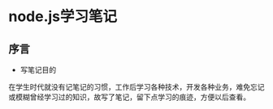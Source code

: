 # node.js学习笔记

## 序言

+ 写笔记目的

在学生时代就没有记笔记的习惯，工作后学习各种技术，开发各种业务，难免忘记或模糊曾经学习过的知识，故写了笔记，留下点学习的痕迹，方便以后查看。
